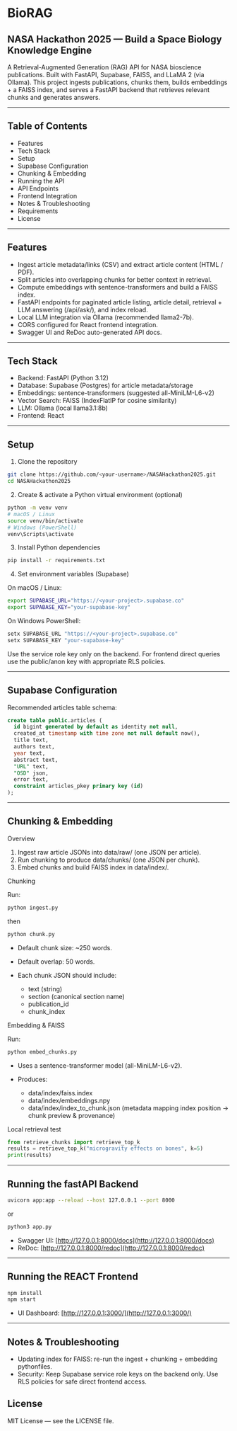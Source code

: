 # **BioRAG**
## NASA Hackathon 2025 — Build a Space Biology Knowledge Engine

A Retrieval-Augmented Generation (RAG) API for NASA bioscience publications.
Built with FastAPI, Supabase, FAISS, and LLaMA 2 (via Ollama).
This project ingests publications, chunks them, builds embeddings + a FAISS index, and serves a FastAPI backend that retrieves relevant chunks and generates answers.

---

## Table of Contents

* Features
* Tech Stack
* Setup
* Supabase Configuration
* Chunking & Embedding
* Running the API
* API Endpoints
* Frontend Integration
* Notes & Troubleshooting
* Requirements
* License

---

## Features

* Ingest article metadata/links (CSV) and extract article content (HTML / PDF).
* Split articles into overlapping chunks for better context in retrieval.
* Compute embeddings with sentence-transformers and build a FAISS index.
* FastAPI endpoints for paginated article listing, article detail, retrieval + LLM answering (/api/ask/), and index reload.
* Local LLM integration via Ollama (recommended llama2-7b).
* CORS configured for React frontend integration.
* Swagger UI and ReDoc auto-generated API docs.

---

## Tech Stack

* Backend: FastAPI (Python 3.12)
* Database: Supabase (Postgres) for article metadata/storage
* Embeddings: sentence-transformers (suggested all-MiniLM-L6-v2)
* Vector Search: FAISS (IndexFlatIP for cosine similarity)
* LLM: Ollama (local llama3.1:8b)
* Frontend: React

---

## Setup

1. Clone the repository

```bash
git clone https://github.com/<your-username>/NASAHackathon2025.git
cd NASAHackathon2025
```

2. Create & activate a Python virtual environment (optional)

```bash
python -m venv venv
# macOS / Linux
source venv/bin/activate
# Windows (PowerShell)
venv\Scripts\activate
```

3. Install Python dependencies

```bash
pip install -r requirements.txt
```

4. Set environment variables (Supabase)

On macOS / Linux:

```bash
export SUPABASE_URL="https://<your-project>.supabase.co"
export SUPABASE_KEY="your-supabase-key"
```

On Windows PowerShell:

```powershell
setx SUPABASE_URL "https://<your-project>.supabase.co"
setx SUPABASE_KEY "your-supabase-key"
```

Use the service role key only on the backend. For frontend direct queries use the public/anon key with appropriate RLS policies.

---

## Supabase Configuration

Recommended articles table schema:

```sql
create table public.articles (
  id bigint generated by default as identity not null,
  created_at timestamp with time zone not null default now(),
  title text,
  authors text,
  year text,
  abstract text,
  "URL" text,
  "OSD" json,
  error text,
  constraint articles_pkey primary key (id)
);
```

---

## Chunking & Embedding

Overview

1. Ingest raw article JSONs into data/raw/ (one JSON per article).
2. Run chunking to produce data/chunks/ (one JSON per chunk).
3. Embed chunks and build FAISS index in data/index/.

Chunking

Run:

```bash
python ingest.py
```
then
```bash
python chunk.py
```
* Default chunk size: ~250 words.
* Default overlap: 50 words.
* Each chunk JSON should include:

  * text (string)
  * section (canonical section name)
  * publication_id
  * chunk_index

Embedding & FAISS

Run:

```bash
python embed_chunks.py
```

* Uses a sentence-transformer model (all-MiniLM-L6-v2).
* Produces:

  * data/index/faiss.index
  * data/index/embeddings.npy
  * data/index/index_to_chunk.json (metadata mapping index position -> chunk preview & provenance)

Local retrieval test

```python
from retrieve_chunks import retrieve_top_k
results = retrieve_top_k("microgravity effects on bones", k=5)
print(results)
```

---

## Running the fastAPI Backend

```bash
uvicorn app:app --reload --host 127.0.0.1 --port 8000
```
or
```bash
python3 app.py
```

* Swagger UI: [http://127.0.0.1:8000/docs](http://127.0.0.1:8000/docs)
* ReDoc: [http://127.0.0.1:8000/redoc](http://127.0.0.1:8000/redoc)


---

## Running the REACT Frontend

```bash
npm install
npm start
```

* UI Dashboard: [http://127.0.0.1:3000/](http://127.0.0.1:3000/)

---


## Notes & Troubleshooting

* Updating index for FAISS:  re-run the ingest + chunking + embedding pythonfiles.
* Security: Keep Supabase service role keys on the backend only. Use RLS policies for safe direct frontend access.


## License

MIT License — see the LICENSE file.
